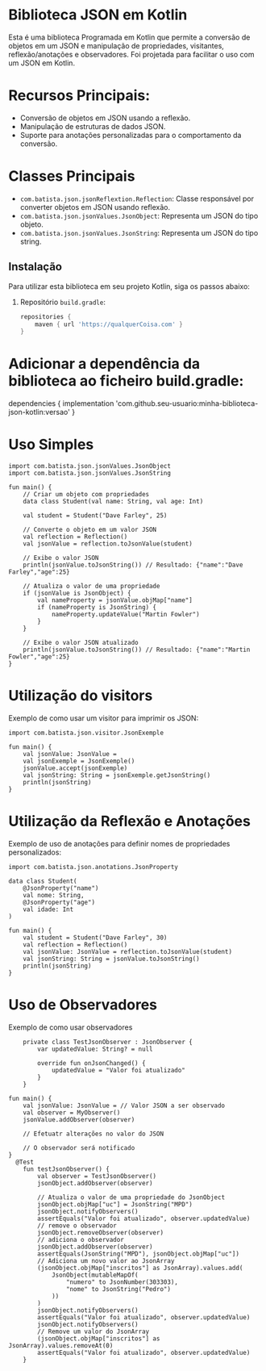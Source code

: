 
# Biblioteca JSON em Kotlin
Esta é uma biblioteca Programada em Kotlin que permite a conversão de objetos em um JSON e manipulação de propriedades, visitantes, reflexão/anotações e observadores. Foi projetada para facilitar o uso com um JSON em Kotlin.
# Recursos Principais:
- Conversão de objetos em JSON usando a reflexão.
- Manipulação de estruturas de dados JSON.
- Suporte para anotações personalizadas para o comportamento da conversão.
# Classes Principais
- `com.batista.json.jsonReflextion.Reflection`: Classe responsável por converter objetos em JSON usando reflexão.
- `com.batista.json.jsonValues.JsonObject`: Representa um JSON do tipo objeto.
- `com.batista.json.jsonValues.JsonString`: Representa um JSON do tipo string.

## Instalação

Para utilizar esta biblioteca em seu projeto Kotlin, siga os passos abaixo:

1. Repositório `build.gradle`:

   ```groovy
   repositories {
       maven { url 'https://qualquerCoisa.com' }
   }


# Adicionar a dependência da biblioteca ao ficheiro build.gradle:
dependencies {
    implementation 'com.github.seu-usuario:minha-biblioteca-json-kotlin:versao'
}
# Uso Simples
```import com.batista.json.jsonReflextion.Reflection
import com.batista.json.jsonValues.JsonObject
import com.batista.json.jsonValues.JsonString

fun main() {
    // Criar um objeto com propriedades
    data class Student(val name: String, val age: Int)

    val student = Student("Dave Farley", 25)

    // Converte o objeto em um valor JSON
    val reflection = Reflection()
    val jsonValue = reflection.toJsonValue(student)

    // Exibe o valor JSON
    println(jsonValue.toJsonString()) // Resultado: {"name":"Dave Farley","age":25}

    // Atualiza o valor de uma propriedade
    if (jsonValue is JsonObject) {
        val nameProperty = jsonValue.objMap["name"]
        if (nameProperty is JsonString) {
            nameProperty.updateValue("Martin Fowler")
        }
    }

    // Exibe o valor JSON atualizado
    println(jsonValue.toJsonString()) // Resultado: {"name":"Martin Fowler","age":25}
}
```
# Utilização do visitors
Exemplo de como usar um visitor para imprimir os  JSON:
```
import com.batista.json.visitor.JsonExemple

fun main() {
    val jsonValue: JsonValue = 
    val jsonExemple = JsonExemple()
    jsonValue.accept(jsonExemple)
    val jsonString: String = jsonExemple.getJsonString()
    println(jsonString)
}
```
# Utilização da Reflexão e Anotações
Exemplo de uso de anotações para definir nomes de propriedades personalizados:

```
import com.batista.json.anotations.JsonProperty

data class Student(
    @JsonProperty("name") 
    val nome: String,
    @JsonProperty("age") 
    val idade: Int
)

fun main() {
    val student = Student("Dave Farley", 30)
    val reflection = Reflection()
    val jsonValue: JsonValue = reflection.toJsonValue(student)
    val jsonString: String = jsonValue.toJsonString()
    println(jsonString)
}
```
# Uso de Observadores
Exemplo de como usar observadores
```
    private class TestJsonObserver : JsonObserver {
        var updatedValue: String? = null

        override fun onJsonChanged() {
            updatedValue = "Valor foi atualizado"
        }
    }

fun main() {
    val jsonValue: JsonValue = // Valor JSON a ser observado
    val observer = MyObserver()
    jsonValue.addObserver(observer)

    // Efetuatr alterações no valor do JSON

    // O observador será notificado
}
  @Test
    fun testJsonObserver() {
        val observer = TestJsonObserver()
        jsonObject.addObserver(observer)

        // Atualiza o valor de uma propriedade do JsonObject
        jsonObject.objMap["uc"] = JsonString("MPD")
        jsonObject.notifyObservers()
        assertEquals("Valor foi atualizado", observer.updatedValue)
        // remove o observador
        jsonObject.removeObserver(observer)
        // adiciona o observador
        jsonObject.addObserver(observer)
        assertEquals(JsonString("MPD"), jsonObject.objMap["uc"])
        // Adiciona um novo valor ao JsonArray
        (jsonObject.objMap["inscritos"] as JsonArray).values.add(
            JsonObject(mutableMapOf(
                "numero" to JsonNumber(303303),
                "nome" to JsonString("Pedro")
            ))
        )
        jsonObject.notifyObservers()
        assertEquals("Valor foi atualizado", observer.updatedValue)
        jsonObject.notifyObservers()
        // Remove um valor do JsonArray
        (jsonObject.objMap["inscritos"] as JsonArray).values.removeAt(0)
        assertEquals("Valor foi atualizado", observer.updatedValue)
    }

```



